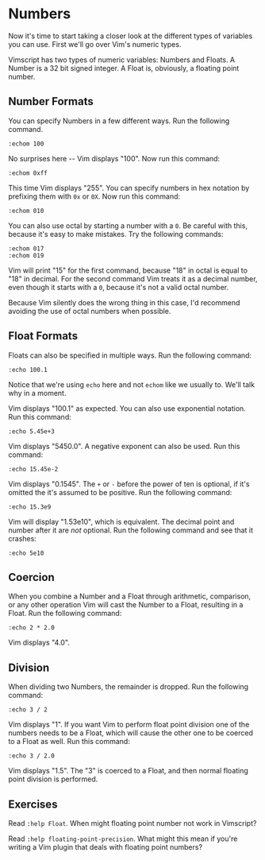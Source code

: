 Numbers
=======

Now it's time to start taking a closer look at the different types of variables
you can use.  First we'll go over Vim's numeric types.

Vimscript has two types of numeric variables: Numbers and Floats.  A Number is
a 32 bit signed integer.  A Float is, obviously, a floating point number.

Number Formats
--------------

You can specify Numbers in a few different ways.  Run the following command.

    :echom 100

No surprises here -- Vim displays "100".  Now run this command:

    :echom 0xff

This time Vim displays "255".  You can specify numbers in hex notation by
prefixing them with `0x` or `0X`.  Now run this command:

    :echom 010

You can also use octal by starting a number with a `0`.  Be careful with this,
because it's easy to make mistakes.  Try the following commands:

    :echom 017
    :echom 019

Vim will print "15" for the first command, because "18" in octal is equal to
"18" in decimal.  For the second command Vim treats it as a decimal number, even
though it starts with a `0`, because it's not a valid octal number.

Because Vim silently does the wrong thing in this case, I'd recommend avoiding
the use of octal numbers when possible.

Float Formats
-------------

Floats can also be specified in multiple ways.  Run the following command:

    :echo 100.1

Notice that we're using `echo` here and not `echom` like we usually to.  We'll
talk why in a moment.

Vim displays "100.1" as expected.  You can also use exponential notation.  Run
this command:

    :echo 5.45e+3

Vim displays "5450.0".  A negative exponent can also be used.  Run this command:

    :echo 15.45e-2

Vim displays "0.1545".  The `+` or `-` before the power of ten is optional, if
it's omitted the it's assumed to be positive.  Run the following command:

    :echo 15.3e9

Vim will display "1.53e10", which is equivalent.  The decimal point and number
after it are *not* optional.  Run the following command and see that it crashes:

    :echo 5e10

Coercion
--------

When you combine a Number and a Float through arithmetic, comparison, or any
other operation Vim will cast the Number to a Float, resulting in a Float.  Run
the following command:

    :echo 2 * 2.0

Vim displays "4.0".

Division
--------

When dividing two Numbers, the remainder is dropped.  Run the following command:

    :echo 3 / 2

Vim displays "1".  If you want Vim to perform float point division one of the
numbers needs to be a Float, which will cause the other one to be coerced to
a Float as well.  Run this command:

    :echo 3 / 2.0

Vim displays "1.5".  The "3" is coerced to a Float, and then normal floating
point division is performed.

Exercises
---------

Read `:help Float`.  When might floating point number not work in Vimscript?

Read `:help floating-point-precision`.  What might this mean if you're writing
a Vim plugin that deals with floating point numbers?
